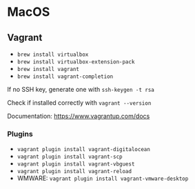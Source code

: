 # MacOS

## Vagrant

- `brew install virtualbox`
- `brew install virtualbox-extension-pack`
- `brew install vagrant`
- `brew install vagrant-completion`

If no SSH key, generate one with `ssh-keygen -t rsa`

Check if installed correctly with `vagrant --version`

Documentation: https://www.vagrantup.com/docs

### Plugins

- `vagrant plugin install vagrant-digitalocean`
- `vagrant plugin install vagrant-scp`
- `vagrant plugin install vagrant-vbguest`
- `vagrant plugin install vagrant-reload`
- WMWARE: `vagrant plugin install vagrant-vmware-desktop`
